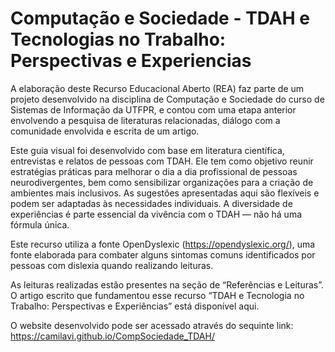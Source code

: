 # Computação e Sociedade - TDAH e Tecnologias no Trabalho: Perspectivas e Experiencias

A elaboração deste Recurso Educacional Aberto (REA) faz parte de um projeto desenvolvido na disciplina de Computação e Sociedade do curso de Sistemas de Informação da UTFPR, e contou com uma etapa anterior envolvendo a pesquisa de literaturas relacionadas, diálogo com a comunidade envolvida e escrita de um artigo. 

Este guia visual foi desenvolvido com base em literatura científica, entrevistas e relatos de pessoas com TDAH. Ele tem como objetivo reunir estratégias práticas para melhorar o dia a dia profissional de pessoas neurodivergentes, bem como sensibilizar organizações para a criação de ambientes mais inclusivos. As sugestões apresentadas aqui são flexíveis e podem ser adaptadas às necessidades individuais. A diversidade de experiências é parte essencial da vivência com o TDAH — não há uma fórmula única.

Este recurso utiliza a fonte OpenDyslexic (https://opendyslexic.org/), uma fonte elaborada para combater alguns sintomas comuns identificados por pessoas com dislexia quando realizando leituras.

As leituras realizadas estão presentes na seção de “Referências e Leituras”. O artigo escrito que fundamentou esse recurso “TDAH e Tecnologia no Trabalho: Perspectivas e Experiências” está disponível aqui.

O website desenvolvido pode ser acessado através do sequinte link: https://camilavi.github.io/CompSociedade_TDAH/ 
